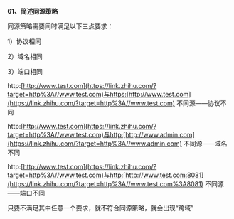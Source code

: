 **61、简述同源策略**

同源策略需要同时满足以下三点要求：

1）协议相同

2）域名相同

3）端口相同

http:[http://www.test.com](https://link.zhihu.com/?target=http%3A//www.test.com)与https:[http://www.test.com](https://link.zhihu.com/?target=http%3A//www.test.com) 不同源——协议不同

http:[http://www.test.com](https://link.zhihu.com/?target=http%3A//www.test.com)与http:[http://www.admin.com](https://link.zhihu.com/?target=http%3A//www.admin.com) 不同源——域名不同

http:[http://www.test.com](https://link.zhihu.com/?target=http%3A//www.test.com)与http:[http://www.test.com:8081](https://link.zhihu.com/?target=http%3A//www.test.com%3A8081) 不同源——端口不同

只要不满足其中任意一个要求，就不符合同源策略，就会出现“跨域”



